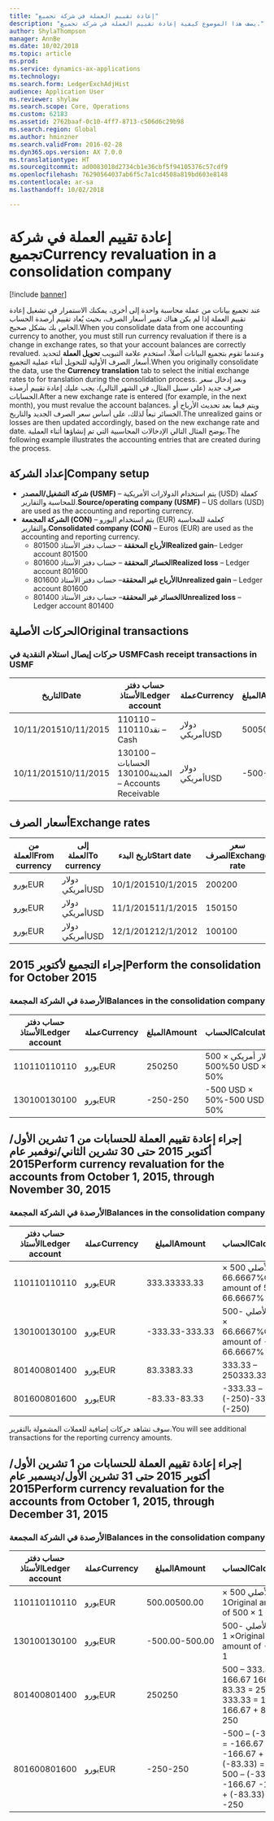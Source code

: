 ```yaml
---
title: "إعادة تقييم العملة في شركة تجميع"
description: "يصف هذا الموضوع كيفية إعادة تقييم العملة في شركة تجميع."
author: ShylaThompson
manager: AnnBe
ms.date: 10/02/2018
ms.topic: article
ms.prod: 
ms.service: dynamics-ax-applications
ms.technology: 
ms.search.form: LedgerExchAdjHist
audience: Application User
ms.reviewer: shylaw
ms.search.scope: Core, Operations
ms.custom: 62183
ms.assetid: 2762baaf-0c10-4ff7-8713-c506d6c29b98
ms.search.region: Global
ms.author: hminzner
ms.search.validFrom: 2016-02-28
ms.dyn365.ops.version: AX 7.0.0
ms.translationtype: HT
ms.sourcegitcommit: ad0083018d2734cb1e36cbf5f94105376c57cdf9
ms.openlocfilehash: 76290564037ab6f5c7a1cd4508a819bd603e8148
ms.contentlocale: ar-sa
ms.lasthandoff: 10/02/2018

---
```


# <a name="currency-revaluation-in-a-consolidation-company"></a><span data-ttu-id="a94e9-103">إعادة تقييم العملة في شركة تجميع</span><span class="sxs-lookup"><span data-stu-id="a94e9-103">Currency revaluation in a consolidation company</span></span>

[!include [banner](../includes/banner.md)]

<span data-ttu-id="a94e9-104">عند تجميع بيانات من عملة محاسبة واحدة إلى أخرى، يمكنك الاستمرار في تشغيل إعادة تقييم العملة إذا لم يكن هناك تغيير أسعار الصرف، بحيث يُعاد تقييم أرصدة الحساب الخاص بك بشكل صحيح.</span><span class="sxs-lookup"><span data-stu-id="a94e9-104">When you consolidate data from one accounting currency to another, you must still run currency revaluation if there is a change in exchange rates, so that your account balances  are correctly revalued.</span></span> <span data-ttu-id="a94e9-105">وعندما تقوم بتجميع البيانات أصلاً، استخدم علامة التبويب **تحويل العملة** لتحديد أسعار الصرف الأولية للتحويل أثناء عملية التجميع.</span><span class="sxs-lookup"><span data-stu-id="a94e9-105">When you originally consolidate the data, use the **Currency translation** tab to select the initial exchange rates to for translation during the consolidation process.</span></span> <span data-ttu-id="a94e9-106">وبعد إدخال سعر صرف جديد (على سبيل المثال، في الشهر التالي)، يجب عليك إعادة تقييم أرصدة الحسابات.</span><span class="sxs-lookup"><span data-stu-id="a94e9-106">After a new exchange rate is entered (for example, in the next month), you must revalue the account balances.</span></span> <span data-ttu-id="a94e9-107">ويتم فيما بعد تحديث الأرباح أو الخسائر تبعاً لذلك، على أساس سعر الصرف الجديد والتاريخ.</span><span class="sxs-lookup"><span data-stu-id="a94e9-107">The unrealized gains or losses are then updated accordingly, based on the new exchange rate and date.</span></span> <span data-ttu-id="a94e9-108">يوضح المثال التالي الإدخالات المحاسبية التي تم إنشاؤها أثناء العملية.</span><span class="sxs-lookup"><span data-stu-id="a94e9-108">The following example illustrates the accounting entries that are created during the process.</span></span>

## <a name="company-setup"></a><span data-ttu-id="a94e9-109">إعداد الشركة</span><span class="sxs-lookup"><span data-stu-id="a94e9-109">Company setup</span></span>
-   <span data-ttu-id="a94e9-110">**شركة التشغيل/المصدر (USMF)** – يتم استخدام الدولارات الأمريكية (USD) كعملة للمحاسبة والتقارير.</span><span class="sxs-lookup"><span data-stu-id="a94e9-110">**Source/operating company (USMF)** – US dollars (USD) are used as the accounting and reporting currency.</span></span>
-   <span data-ttu-id="a94e9-111">**الشركة المجمعة (CON)** – يتم استخدام اليورو (EUR) كعلمة للمحاسبة والتقارير.</span><span class="sxs-lookup"><span data-stu-id="a94e9-111">**Consolidated company (CON)** – Euros (EUR) are used as the accounting and reporting currency.</span></span>
    -   <span data-ttu-id="a94e9-112">**الأرباح المحققة** – حساب دفتر الأستاذ 801500</span><span class="sxs-lookup"><span data-stu-id="a94e9-112">**Realized gain**– Ledger account 801500</span></span>
    -   <span data-ttu-id="a94e9-113">**الخسائر المحققة** – حساب دفتر الأستاذ 801600</span><span class="sxs-lookup"><span data-stu-id="a94e9-113">**Realized loss** – Ledger account 801600</span></span>
    -   <span data-ttu-id="a94e9-114">**الأرباح غير المحققة**– حساب دفتر الأستاذ 801600</span><span class="sxs-lookup"><span data-stu-id="a94e9-114">**Unrealized gain** – Ledger account 801600</span></span>
    -   <span data-ttu-id="a94e9-115">**الخسائر غير المحققة**– حساب دفتر الأستاذ 801400</span><span class="sxs-lookup"><span data-stu-id="a94e9-115">**Unrealized loss** – Ledger account 801400</span></span>

## <a name="original-transactions"></a><span data-ttu-id="a94e9-116">الحركات الأصلية</span><span class="sxs-lookup"><span data-stu-id="a94e9-116">Original transactions</span></span>
### <a name="cash-receipt-transactions-in-usmf"></a><span data-ttu-id="a94e9-117">حركات إيصال استلام النقدية في USMF</span><span class="sxs-lookup"><span data-stu-id="a94e9-117">Cash receipt transactions in USMF</span></span>

| <span data-ttu-id="a94e9-118">التاريخ</span><span class="sxs-lookup"><span data-stu-id="a94e9-118">Date</span></span>       | <span data-ttu-id="a94e9-119">حساب دفتر الأستاذ</span><span class="sxs-lookup"><span data-stu-id="a94e9-119">Ledger account</span></span>               | <span data-ttu-id="a94e9-120">عملة</span><span class="sxs-lookup"><span data-stu-id="a94e9-120">Currency</span></span> | <span data-ttu-id="a94e9-121">المبلغ</span><span class="sxs-lookup"><span data-stu-id="a94e9-121">Amount</span></span> |
|------------|------------------------------|----------|--------|
| <span data-ttu-id="a94e9-122">10/11/2015</span><span class="sxs-lookup"><span data-stu-id="a94e9-122">10/11/2015</span></span> | <span data-ttu-id="a94e9-123">110110 – نقد</span><span class="sxs-lookup"><span data-stu-id="a94e9-123">110110 – Cash</span></span>                | <span data-ttu-id="a94e9-124">دولار أمريكي</span><span class="sxs-lookup"><span data-stu-id="a94e9-124">USD</span></span>      | <span data-ttu-id="a94e9-125">500</span><span class="sxs-lookup"><span data-stu-id="a94e9-125">500</span></span>    |
| <span data-ttu-id="a94e9-126">10/11/2015</span><span class="sxs-lookup"><span data-stu-id="a94e9-126">10/11/2015</span></span> | <span data-ttu-id="a94e9-127">130100 – الحسابات المدينة</span><span class="sxs-lookup"><span data-stu-id="a94e9-127">130100 – Accounts Receivable</span></span> | <span data-ttu-id="a94e9-128">دولار أمريكي</span><span class="sxs-lookup"><span data-stu-id="a94e9-128">USD</span></span>      | <span data-ttu-id="a94e9-129">-500</span><span class="sxs-lookup"><span data-stu-id="a94e9-129">-500</span></span>   |

## <a name="exchange-rates"></a><span data-ttu-id="a94e9-130">أسعار الصرف</span><span class="sxs-lookup"><span data-stu-id="a94e9-130">Exchange rates</span></span>

| <span data-ttu-id="a94e9-131">من العملة</span><span class="sxs-lookup"><span data-stu-id="a94e9-131">From currency</span></span> | <span data-ttu-id="a94e9-132">إلى العملة</span><span class="sxs-lookup"><span data-stu-id="a94e9-132">To currency</span></span> | <span data-ttu-id="a94e9-133">تاريخ البدء</span><span class="sxs-lookup"><span data-stu-id="a94e9-133">Start date</span></span> | <span data-ttu-id="a94e9-134">سعر الصرف</span><span class="sxs-lookup"><span data-stu-id="a94e9-134">Exchange rate</span></span> |
|---------------|-------------|------------|---------------|
| <span data-ttu-id="a94e9-135">يورو</span><span class="sxs-lookup"><span data-stu-id="a94e9-135">EUR</span></span>           | <span data-ttu-id="a94e9-136">دولار أمريكي</span><span class="sxs-lookup"><span data-stu-id="a94e9-136">USD</span></span>         | <span data-ttu-id="a94e9-137">10/1/2015</span><span class="sxs-lookup"><span data-stu-id="a94e9-137">10/1/2015</span></span>  | <span data-ttu-id="a94e9-138">200</span><span class="sxs-lookup"><span data-stu-id="a94e9-138">200</span></span>           |
| <span data-ttu-id="a94e9-139">يورو</span><span class="sxs-lookup"><span data-stu-id="a94e9-139">EUR</span></span>           | <span data-ttu-id="a94e9-140">دولار أمريكي</span><span class="sxs-lookup"><span data-stu-id="a94e9-140">USD</span></span>         | <span data-ttu-id="a94e9-141">11/1/2015</span><span class="sxs-lookup"><span data-stu-id="a94e9-141">11/1/2015</span></span>  | <span data-ttu-id="a94e9-142">150</span><span class="sxs-lookup"><span data-stu-id="a94e9-142">150</span></span>           |
| <span data-ttu-id="a94e9-143">يورو</span><span class="sxs-lookup"><span data-stu-id="a94e9-143">EUR</span></span>           | <span data-ttu-id="a94e9-144">دولار أمريكي</span><span class="sxs-lookup"><span data-stu-id="a94e9-144">USD</span></span>         | <span data-ttu-id="a94e9-145">12/1/2012</span><span class="sxs-lookup"><span data-stu-id="a94e9-145">12/1/2012</span></span>  | <span data-ttu-id="a94e9-146">100</span><span class="sxs-lookup"><span data-stu-id="a94e9-146">100</span></span>           |

## <a name="perform-the-consolidation-for-october-2015"></a><span data-ttu-id="a94e9-147">إجراء التجميع لأكتوبر 2015</span><span class="sxs-lookup"><span data-stu-id="a94e9-147">Perform the consolidation for October 2015</span></span>
### <a name="balances-in-the-consolidation-company"></a><span data-ttu-id="a94e9-148">الأرصدة في الشركة المجمعة</span><span class="sxs-lookup"><span data-stu-id="a94e9-148">Balances in the consolidation company</span></span>

| <span data-ttu-id="a94e9-149">حساب دفتر الأستاذ</span><span class="sxs-lookup"><span data-stu-id="a94e9-149">Ledger account</span></span> | <span data-ttu-id="a94e9-150">عملة</span><span class="sxs-lookup"><span data-stu-id="a94e9-150">Currency</span></span> | <span data-ttu-id="a94e9-151">المبلغ</span><span class="sxs-lookup"><span data-stu-id="a94e9-151">Amount</span></span> | <span data-ttu-id="a94e9-152">الحساب</span><span class="sxs-lookup"><span data-stu-id="a94e9-152">Calculation</span></span>    |
|----------------|----------|--------|----------------|
| <span data-ttu-id="a94e9-153">110110</span><span class="sxs-lookup"><span data-stu-id="a94e9-153">110110</span></span>         | <span data-ttu-id="a94e9-154">يورو</span><span class="sxs-lookup"><span data-stu-id="a94e9-154">EUR</span></span>      | <span data-ttu-id="a94e9-155">250</span><span class="sxs-lookup"><span data-stu-id="a94e9-155">250</span></span>    | <span data-ttu-id="a94e9-156">500 دولار أمريكي × 50%</span><span class="sxs-lookup"><span data-stu-id="a94e9-156">500 USD × 50%</span></span>  |
| <span data-ttu-id="a94e9-157">130100</span><span class="sxs-lookup"><span data-stu-id="a94e9-157">130100</span></span>         | <span data-ttu-id="a94e9-158">يورو</span><span class="sxs-lookup"><span data-stu-id="a94e9-158">EUR</span></span>      | <span data-ttu-id="a94e9-159">-250</span><span class="sxs-lookup"><span data-stu-id="a94e9-159">-250</span></span>   | <span data-ttu-id="a94e9-160">-500 USD × 50%</span><span class="sxs-lookup"><span data-stu-id="a94e9-160">-500 USD × 50%</span></span> |

## <a name="perform-currency-revaluation-for-the-accounts-from-october-1-2015-through-november-30-2015"></a><span data-ttu-id="a94e9-161">إجراء إعادة تقييم العملة للحسابات من 1 تشرين الأول/أكتوبر 2015 حتى 30 تشرين الثاني/نوفمبر عام 2015</span><span class="sxs-lookup"><span data-stu-id="a94e9-161">Perform currency revaluation for the accounts from October 1, 2015, through November 30, 2015</span></span>
### <a name="balances-in-the-consolidation-company"></a><span data-ttu-id="a94e9-162">الأرصدة في الشركة المجمعة</span><span class="sxs-lookup"><span data-stu-id="a94e9-162">Balances in the consolidation company</span></span>

| <span data-ttu-id="a94e9-163">حساب دفتر الأستاذ</span><span class="sxs-lookup"><span data-stu-id="a94e9-163">Ledger account</span></span> | <span data-ttu-id="a94e9-164">عملة</span><span class="sxs-lookup"><span data-stu-id="a94e9-164">Currency</span></span> | <span data-ttu-id="a94e9-165">المبلغ</span><span class="sxs-lookup"><span data-stu-id="a94e9-165">Amount</span></span>  | <span data-ttu-id="a94e9-166">الحساب</span><span class="sxs-lookup"><span data-stu-id="a94e9-166">Calculation</span></span>                        |
|----------------|----------|---------|------------------------------------|
| <span data-ttu-id="a94e9-167">110110</span><span class="sxs-lookup"><span data-stu-id="a94e9-167">110110</span></span>         | <span data-ttu-id="a94e9-168">يورو</span><span class="sxs-lookup"><span data-stu-id="a94e9-168">EUR</span></span>      | <span data-ttu-id="a94e9-169">333.33</span><span class="sxs-lookup"><span data-stu-id="a94e9-169">333.33</span></span>  | <span data-ttu-id="a94e9-170">المبلغ الأصلي 500 × 66.6667%</span><span class="sxs-lookup"><span data-stu-id="a94e9-170">Original amount of 500 × 66.6667%</span></span>  |
| <span data-ttu-id="a94e9-171">130100</span><span class="sxs-lookup"><span data-stu-id="a94e9-171">130100</span></span>         | <span data-ttu-id="a94e9-172">يورو</span><span class="sxs-lookup"><span data-stu-id="a94e9-172">EUR</span></span>      | <span data-ttu-id="a94e9-173">-333.33</span><span class="sxs-lookup"><span data-stu-id="a94e9-173">-333.33</span></span> | <span data-ttu-id="a94e9-174">المبلغ الأصلي -500 × 66.6667%</span><span class="sxs-lookup"><span data-stu-id="a94e9-174">Original amount of -500 × 66.6667%</span></span> |
| <span data-ttu-id="a94e9-175">801400</span><span class="sxs-lookup"><span data-stu-id="a94e9-175">801400</span></span>         | <span data-ttu-id="a94e9-176">يورو</span><span class="sxs-lookup"><span data-stu-id="a94e9-176">EUR</span></span>      | <span data-ttu-id="a94e9-177">83.33</span><span class="sxs-lookup"><span data-stu-id="a94e9-177">83.33</span></span>   | <span data-ttu-id="a94e9-178">333.33 – 250</span><span class="sxs-lookup"><span data-stu-id="a94e9-178">333.33 – 250</span></span>                       |
| <span data-ttu-id="a94e9-179">801600</span><span class="sxs-lookup"><span data-stu-id="a94e9-179">801600</span></span>         | <span data-ttu-id="a94e9-180">يورو</span><span class="sxs-lookup"><span data-stu-id="a94e9-180">EUR</span></span>      | <span data-ttu-id="a94e9-181">-83.33</span><span class="sxs-lookup"><span data-stu-id="a94e9-181">-83.33</span></span>  | <span data-ttu-id="a94e9-182">-333.33 – (-250)</span><span class="sxs-lookup"><span data-stu-id="a94e9-182">-333.33 – (-250)</span></span>                   |

<span data-ttu-id="a94e9-183">سوف تشاهد حركات إضافية للعملات المشمولة بالتقرير.</span><span class="sxs-lookup"><span data-stu-id="a94e9-183">You will see additional transactions for the reporting currency amounts.</span></span>

## <a name="perform-currency-revaluation-for-the-accounts-from-october-1-2015-through-december-31-2015"></a><span data-ttu-id="a94e9-184">إجراء إعادة تقييم العملة للحسابات من 1 تشرين الأول/أكتوبر 2015 حتى 31 تشرين الأول/ديسمبر عام 2015</span><span class="sxs-lookup"><span data-stu-id="a94e9-184">Perform currency revaluation for the accounts from October 1, 2015, through December 31, 2015</span></span>
### <a name="balances-in-the-consolidation-company"></a><span data-ttu-id="a94e9-185">الأرصدة في الشركة المجمعة</span><span class="sxs-lookup"><span data-stu-id="a94e9-185">Balances in the consolidation company</span></span>

| <span data-ttu-id="a94e9-186">حساب دفتر الأستاذ</span><span class="sxs-lookup"><span data-stu-id="a94e9-186">Ledger account</span></span> | <span data-ttu-id="a94e9-187">عملة</span><span class="sxs-lookup"><span data-stu-id="a94e9-187">Currency</span></span> | <span data-ttu-id="a94e9-188">المبلغ</span><span class="sxs-lookup"><span data-stu-id="a94e9-188">Amount</span></span>  | <span data-ttu-id="a94e9-189">الحساب</span><span class="sxs-lookup"><span data-stu-id="a94e9-189">Calculation</span></span>                                          |
|----------------|----------|---------|------------------------------------------------------|
| <span data-ttu-id="a94e9-190">110110</span><span class="sxs-lookup"><span data-stu-id="a94e9-190">110110</span></span>         | <span data-ttu-id="a94e9-191">يورو</span><span class="sxs-lookup"><span data-stu-id="a94e9-191">EUR</span></span>      | <span data-ttu-id="a94e9-192">500.00</span><span class="sxs-lookup"><span data-stu-id="a94e9-192">500.00</span></span>  | <span data-ttu-id="a94e9-193">المبلغ الأصلي 500 × 1</span><span class="sxs-lookup"><span data-stu-id="a94e9-193">Original amount of 500 × 1</span></span>                           |
| <span data-ttu-id="a94e9-194">130100</span><span class="sxs-lookup"><span data-stu-id="a94e9-194">130100</span></span>         | <span data-ttu-id="a94e9-195">يورو</span><span class="sxs-lookup"><span data-stu-id="a94e9-195">EUR</span></span>      | <span data-ttu-id="a94e9-196">-500.00</span><span class="sxs-lookup"><span data-stu-id="a94e9-196">-500.00</span></span> | <span data-ttu-id="a94e9-197">المبلغ الأصلي -500 × 1</span><span class="sxs-lookup"><span data-stu-id="a94e9-197">Original amount of -500 × 1</span></span>                          |
| <span data-ttu-id="a94e9-198">801400</span><span class="sxs-lookup"><span data-stu-id="a94e9-198">801400</span></span>         | <span data-ttu-id="a94e9-199">يورو</span><span class="sxs-lookup"><span data-stu-id="a94e9-199">EUR</span></span>      | <span data-ttu-id="a94e9-200">250</span><span class="sxs-lookup"><span data-stu-id="a94e9-200">250</span></span>     | <span data-ttu-id="a94e9-201">500 – 333.33 = 166.67 166.67 + 83.33 = 250</span><span class="sxs-lookup"><span data-stu-id="a94e9-201">500 – 333.33 = 166.67 166.67 + 83.33 = 250</span></span>           |
| <span data-ttu-id="a94e9-202">801600</span><span class="sxs-lookup"><span data-stu-id="a94e9-202">801600</span></span>         | <span data-ttu-id="a94e9-203">يورو</span><span class="sxs-lookup"><span data-stu-id="a94e9-203">EUR</span></span>      | <span data-ttu-id="a94e9-204">-250</span><span class="sxs-lookup"><span data-stu-id="a94e9-204">-250</span></span>    | <span data-ttu-id="a94e9-205">-500 – (-333.33) = -166.67 -166.67 + (-83.33) = -250</span><span class="sxs-lookup"><span data-stu-id="a94e9-205">-500 – (-333.33) = -166.67 -166.67 + (-83.33) = -250</span></span> |






